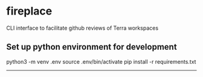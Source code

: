 # fireplace
CLI interface to facilitate github reviews of Terra workspaces


## Set up python environment for development

python3 -m venv .env
source .env/bin/activate
pip install -r requirements.txt

****